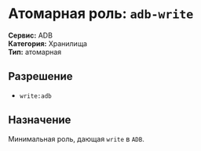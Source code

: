 # Атомарная роль: `adb-write`

**Сервис:** ADB  
**Категория:** Хранилища  
**Тип:** атомарная

## Разрешение
- `write:adb`

## Назначение
Минимальная роль, дающая `write` в `ADB`.
